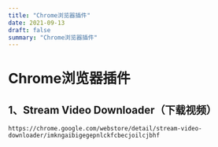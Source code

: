 ```yaml
---
title: "Chrome浏览器插件"
date: 2021-09-13
draft: false
summary: "Chrome浏览器插件"
---
```


# Chrome浏览器插件

## 1、Stream Video Downloader（下载视频）

    https://chrome.google.com/webstore/detail/stream-video-downloader/imkngaibigegepnlckfcbecjoilcjbhf